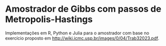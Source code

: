 # Amostrador de Gibbs com passos de Metropolis-Hastings

Implementações em R, Python e Julia para o amostrador com base no exercício proposto em http://wiki.icmc.usp.br/images/0/04/Trab32023.pdf.
